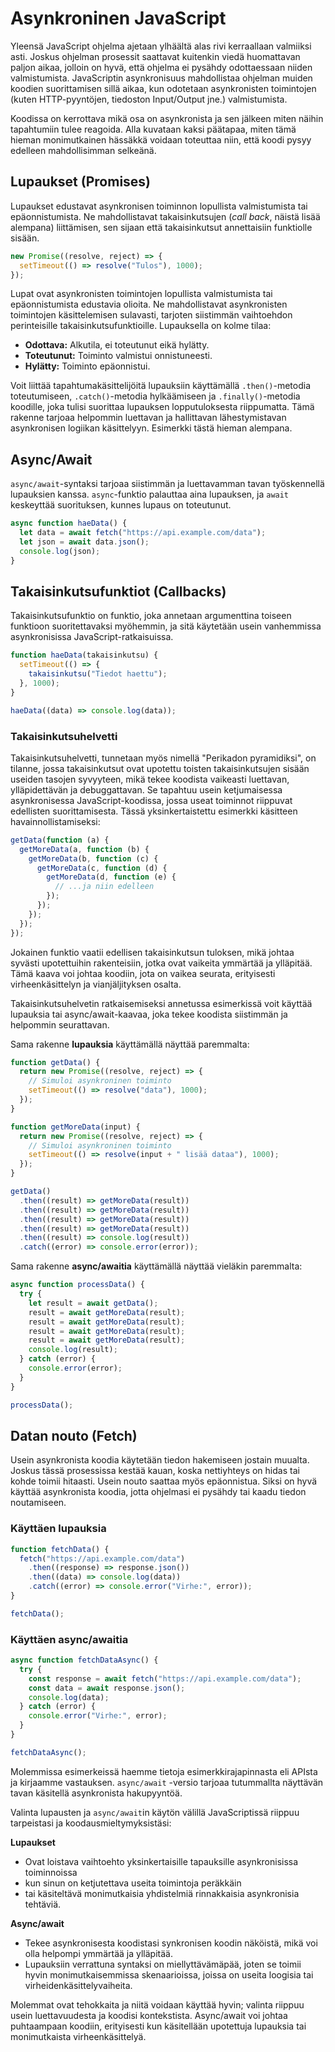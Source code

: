 # Asynkroninen JavaScript

Yleensä JavaScript ohjelma ajetaan ylhäältä alas rivi kerraallaan valmiiksi asti. Joskus ohjelman prosessit saattavat kuitenkin viedä huomattavan paljon aikaa, jolloin on hyvä, että ohjelma ei pysähdy odottaessaan niiden valmistumista. JavaScriptin asynkronisuus mahdollistaa ohjelman muiden koodien suorittamisen sillä aikaa, kun odotetaan asynkronisten toimintojen (kuten HTTP-pyyntöjen, tiedoston Input/Output jne.) valmistumista.

Koodissa on kerrottava mikä osa on asynkronista ja sen jälkeen miten näihin tapahtumiin tulee reagoida. Alla kuvataan kaksi päätapaa, miten tämä hieman monimutkainen hässäkkä voidaan toteuttaa niin, että koodi pysyy edelleen mahdollisimman selkeänä.

## Lupaukset (Promises)

Lupaukset edustavat asynkronisen toiminnon lopullista valmistumista tai epäonnistumista. Ne mahdollistavat takaisinkutsujen (_call back_, näistä lisää alempana) liittämisen, sen sijaan että takaisinkutsut annettaisiin funktiolle sisään.

```javascript
new Promise((resolve, reject) => {
  setTimeout(() => resolve("Tulos"), 1000);
});
```

Lupat ovat asynkronisten toimintojen lopullista valmistumista tai epäonnistumista edustavia olioita. Ne mahdollistavat asynkronisten toimintojen käsittelemisen sulavasti, tarjoten siistimmän vaihtoehdon perinteisille takaisinkutsufunktioille. Lupauksella on kolme tilaa:

- **Odottava:** Alkutila, ei toteutunut eikä hylätty.
- **Toteutunut:** Toiminto valmistui onnistuneesti.
- **Hylätty:** Toiminto epäonnistui.

Voit liittää tapahtumakäsittelijöitä lupauksiin käyttämällä `.then()`-metodia toteutumiseen, `.catch()`-metodia hylkäämiseen ja `.finally()`-metodia koodille, joka tulisi suorittaa lupauksen lopputuloksesta riippumatta. Tämä rakenne tarjoaa helpommin luettavan ja hallittavan lähestymistavan asynkronisen logiikan käsittelyyn. Esimerkki tästä hieman alempana.

## Async/Await

`async/await`-syntaksi tarjoaa siistimmän ja luettavamman tavan työskennellä lupauksien kanssa. `async`-funktio palauttaa aina lupauksen, ja `await` keskeyttää suorituksen, kunnes lupaus on toteutunut.

```javascript
async function haeData() {
  let data = await fetch("https://api.example.com/data");
  let json = await data.json();
  console.log(json);
}
```

## Takaisinkutsufunktiot (Callbacks)

Takaisinkutsufunktio on funktio, joka annetaan argumenttina toiseen funktioon suoritettavaksi myöhemmin, ja sitä käytetään usein vanhemmissa asynkronisissa JavaScript-ratkaisuissa.

```javascript
function haeData(takaisinkutsu) {
  setTimeout(() => {
    takaisinkutsu("Tiedot haettu");
  }, 1000);
}

haeData((data) => console.log(data));
```

### Takaisinkutsuhelvetti

Takaisinkutsuhelvetti, tunnetaan myös nimellä "Perikadon pyramidiksi", on tilanne, jossa takaisinkutsut ovat upotettu toisten takaisinkutsujen sisään useiden tasojen syvyyteen, mikä tekee koodista vaikeasti luettavan, ylläpidettävän ja debuggattavan. Se tapahtuu usein ketjumaisessa asynkronisessa JavaScript-koodissa, jossa useat toiminnot riippuvat edellisten suorittamisesta. Tässä yksinkertaistettu esimerkki käsitteen havainnollistamiseksi:

```javascript
getData(function (a) {
  getMoreData(a, function (b) {
    getMoreData(b, function (c) {
      getMoreData(c, function (d) {
        getMoreData(d, function (e) {
          // ...ja niin edelleen
        });
      });
    });
  });
});
```

Jokainen funktio vaatii edellisen takaisinkutsun tuloksen, mikä johtaa syvästi upotettuihin rakenteisiin, jotka ovat vaikeita ymmärtää ja ylläpitää. Tämä kaava voi johtaa koodiin, jota on vaikea seurata, erityisesti virheenkäsittelyn ja vianjäljityksen osalta.

Takaisinkutsuhelvetin ratkaisemiseksi annetussa esimerkissä voit käyttää lupauksia tai async/await-kaavaa, joka tekee koodista siistimmän ja helpommin seurattavan.

Sama rakenne **lupauksia** käyttämällä näyttää paremmalta:

```js
function getData() {
  return new Promise((resolve, reject) => {
    // Simuloi asynkroninen toiminto
    setTimeout(() => resolve("data"), 1000);
  });
}

function getMoreData(input) {
  return new Promise((resolve, reject) => {
    // Simuloi asynkroninen toiminto
    setTimeout(() => resolve(input + " lisää dataa"), 1000);
  });
}

getData()
  .then((result) => getMoreData(result))
  .then((result) => getMoreData(result))
  .then((result) => getMoreData(result))
  .then((result) => getMoreData(result))
  .then((result) => console.log(result))
  .catch((error) => console.error(error));
```

Sama rakenne **async/awaitia** käyttämällä näyttää vieläkin paremmalta:

```js
async function processData() {
  try {
    let result = await getData();
    result = await getMoreData(result);
    result = await getMoreData(result);
    result = await getMoreData(result);
    result = await getMoreData(result);
    console.log(result);
  } catch (error) {
    console.error(error);
  }
}

processData();
```

## Datan nouto (Fetch)

Usein asynkronista koodia käytetään tiedon hakemiseen jostain muualta. Joskus tässä prosessissa kestää kauan, koska nettiyhteys on hidas tai kohde toimii hitaasti. Usein nouto saattaa myös epäonnistua. Siksi on hyvä käyttää asynkronista koodia, jotta ohjelmasi ei pysähdy tai kaadu tiedon noutamiseen.

### Käyttäen lupauksia

```js
function fetchData() {
  fetch("https://api.example.com/data")
    .then((response) => response.json())
    .then((data) => console.log(data))
    .catch((error) => console.error("Virhe:", error));
}

fetchData();
```

### Käyttäen async/awaitia

```js
async function fetchDataAsync() {
  try {
    const response = await fetch("https://api.example.com/data");
    const data = await response.json();
    console.log(data);
  } catch (error) {
    console.error("Virhe:", error);
  }
}

fetchDataAsync();
```

Molemmissa esimerkeissä haemme tietoja esimerkkirajapinnasta eli APIsta ja kirjaamme vastauksen. `async/await` -versio tarjoaa tutummallta näyttävän tavan käsitellä asynkronista hakupyyntöä.

Valinta lupausten ja `async/await`in käytön välillä JavaScriptissä riippuu tarpeistasi ja koodausmieltymyksistäsi:

**Lupaukset**

- Ovat loistava vaihtoehto yksinkertaisille tapauksille asynkronisissa toiminnoissa
- kun sinun on ketjutettava useita toimintoja peräkkäin
- tai käsiteltävä monimutkaisia yhdistelmiä rinnakkaisia asynkronisia tehtäviä.

**Async/await**

- Tekee asynkronisesta koodistasi synkronisen koodin näköistä, mikä voi olla helpompi ymmärtää ja ylläpitää.
- Lupauksiin verrattuna syntaksi on miellyttävämäpää, joten se toimii hyvin monimutkaisemmissa skenaarioissa, joissa on useita loogisia tai virheidenkäsittelyvaiheita.

Molemmat ovat tehokkaita ja niitä voidaan käyttää hyvin; valinta riippuu usein luettavuudesta ja koodisi kontekstista. Async/await voi johtaa puhtaampaan koodiin, erityisesti kun käsitellään upotettuja lupauksia tai monimutkaista virheenkäsittelyä.
